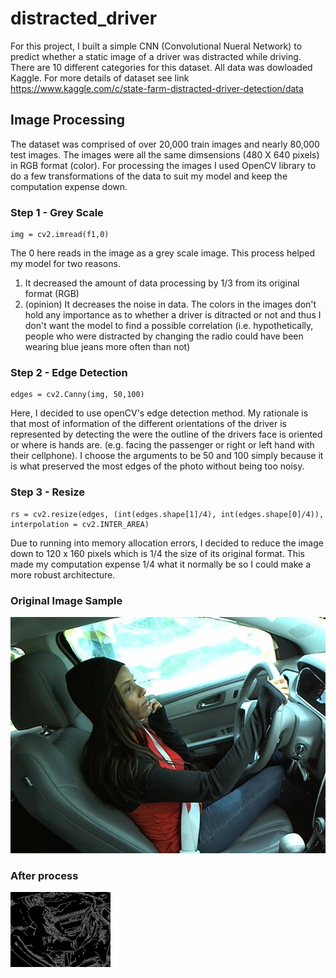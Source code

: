 # distracted_driver

For this project, I built a simple CNN (Convolutional Nueral Network) to predict whether a static image of a driver was distracted while driving. There are 10 different categories for this dataset. All data was dowloaded Kaggle. For more details of dataset see link https://www.kaggle.com/c/state-farm-distracted-driver-detection/data

## Image Processing

The dataset was comprised of over 20,000 train images and nearly 80,000 test images. The images were all the same dimsensions (480 X 640 pixels) in RGB format (color). For processing the images I used OpenCV library to do a few transformations of the data to suit my model and keep the computation expense down.

### Step 1 - Grey Scale

```
img = cv2.imread(f1,0)
```
The 0 here reads in the image as a grey scale image. This process helped my model for two reasons. 
1. It decreased the amount of data processing by 1/3 from its original format (RGB)
2. (opinion) It decreases the noise in data. The colors in the images don't hold any  importance as to whether a driver is ditracted or not and thus I don't want the model to find a possible correlation (i.e. hypothetically, people who were distracted by changing the radio could have been wearing blue jeans more often than not)

### Step 2 - Edge Detection

```
edges = cv2.Canny(img, 50,100)
```
Here, I decided to use openCV's edge detection method. My rationale is that most of information of the different orientations of the driver is represented by detecting the were the outline of the drivers face is oriented or where is hands are. (e.g. facing the passenger or right or left hand with their cellphone). I choose the arguments to be 50 and 100 simply because it is what preserved the most edges of the photo without being too noisy.

### Step 3 - Resize

```
rs = cv2.resize(edges, (int(edges.shape[1]/4), int(edges.shape[0]/4)), interpolation = cv2.INTER_AREA)
```

Due to running into memory allocation errors, I decided to reduce the image down to 120 x 160 pixels which is 1/4 the size of its original format. This made my computation expense 1/4 what it normally be so I could make a more robust architecture.

### Original Image Sample
![Original image sample](https://github.com/josephseverino/distracted_driver/blob/master/img_99.jpg)

### After process
![Transformed Image](https://github.com/josephseverino/distracted_driver/blob/master/New_Image.jpg)

